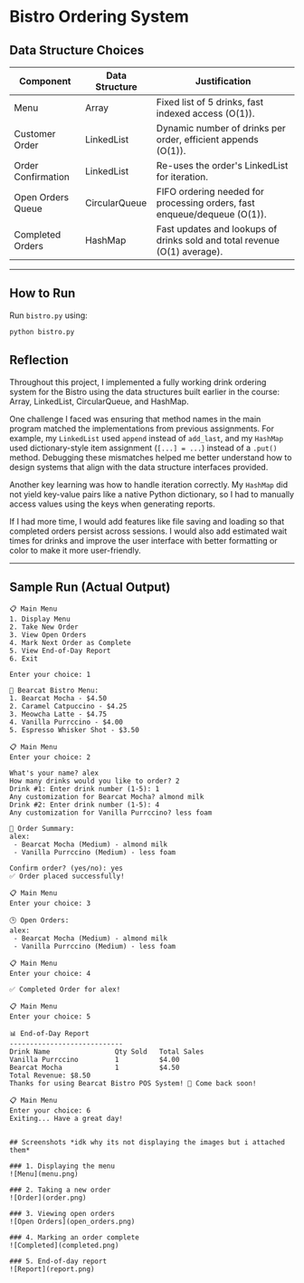 # Bistro Ordering System

## Data Structure Choices

| Component            | Data Structure | Justification                                                                |
|----------------------|----------------|----------------------------------------------------------------------------|
| Menu                 | Array          | Fixed list of 5 drinks, fast indexed access (O(1)).                        |
| Customer Order       | LinkedList     | Dynamic number of drinks per order, efficient appends (O(1)).              |
| Order Confirmation   | LinkedList     | Re-uses the order's LinkedList for iteration.                              |
| Open Orders Queue    | CircularQueue  | FIFO ordering needed for processing orders, fast enqueue/dequeue (O(1)).   |
| Completed Orders     | HashMap        | Fast updates and lookups of drinks sold and total revenue (O(1) average). |

---

## How to Run

Run `bistro.py` using:

```bash
python bistro.py
```
## Reflection

Throughout this project, I implemented a fully working drink ordering system for the Bistro using the data structures built earlier in the course: Array, LinkedList, CircularQueue, and HashMap.

One challenge I faced was ensuring that method names in the main program matched the implementations from previous assignments. For example, my `LinkedList` used `append` instead of `add_last`, and my `HashMap` used dictionary-style item assignment (`[...] = ...`) instead of a `.put()` method. Debugging these mismatches helped me better understand how to design systems that align with the data structure interfaces provided.

Another key learning was how to handle iteration correctly. My `HashMap` did not yield key-value pairs like a native Python dictionary, so I had to manually access values using the keys when generating reports.

If I had more time, I would add features like file saving and loading so that completed orders persist across sessions. I would also add estimated wait times for drinks and improve the user interface with better formatting or color to make it more user-friendly.

---

## Sample Run (Actual Output)

```plaintext
📋 Main Menu
1. Display Menu
2. Take New Order
3. View Open Orders
4. Mark Next Order as Complete
5. View End-of-Day Report
6. Exit

Enter your choice: 1

🍹 Bearcat Bistro Menu:
1. Bearcat Mocha - $4.50
2. Caramel Catpuccino - $4.25
3. Meowcha Latte - $4.75
4. Vanilla Purrccino - $4.00
5. Espresso Whisker Shot - $3.50

📋 Main Menu
Enter your choice: 2

What's your name? alex
How many drinks would you like to order? 2
Drink #1: Enter drink number (1-5): 1
Any customization for Bearcat Mocha? almond milk
Drink #2: Enter drink number (1-5): 4
Any customization for Vanilla Purrccino? less foam

📝 Order Summary:
alex:
 - Bearcat Mocha (Medium) - almond milk
 - Vanilla Purrccino (Medium) - less foam

Confirm order? (yes/no): yes
✅ Order placed successfully!

📋 Main Menu
Enter your choice: 3

🕒 Open Orders:
alex:
 - Bearcat Mocha (Medium) - almond milk
 - Vanilla Purrccino (Medium) - less foam

📋 Main Menu
Enter your choice: 4

✅ Completed Order for alex!

📋 Main Menu
Enter your choice: 5

📊 End-of-Day Report
----------------------------
Drink Name                Qty Sold   Total Sales
Vanilla Purrccino         1          $4.00
Bearcat Mocha             1          $4.50
Total Revenue: $8.50
Thanks for using Bearcat Bistro POS System! 🐾 Come back soon!

📋 Main Menu
Enter your choice: 6
Exiting... Have a great day!


## Screenshots *idk why its not displaying the images but i attached them*

### 1. Displaying the menu
![Menu](menu.png)

### 2. Taking a new order
![Order](order.png)

### 3. Viewing open orders
![Open Orders](open_orders.png)

### 4. Marking an order complete
![Completed](completed.png)

### 5. End-of-day report
![Report](report.png)


